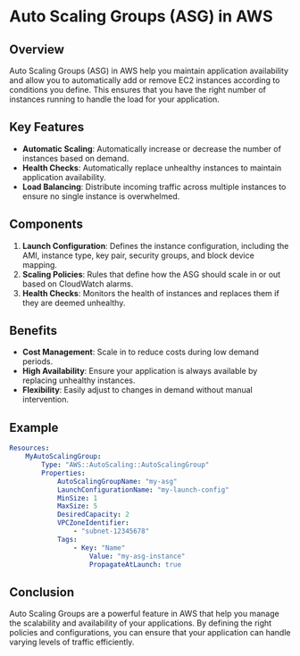 # Auto Scaling Groups (ASG) in AWS

## Overview
Auto Scaling Groups (ASG) in AWS help you maintain application availability and allow you to automatically add or remove EC2 instances according to conditions you define. This ensures that you have the right number of instances running to handle the load for your application.

## Key Features
- **Automatic Scaling**: Automatically increase or decrease the number of instances based on demand.
- **Health Checks**: Automatically replace unhealthy instances to maintain application availability.
- **Load Balancing**: Distribute incoming traffic across multiple instances to ensure no single instance is overwhelmed.

## Components
1. **Launch Configuration**: Defines the instance configuration, including the AMI, instance type, key pair, security groups, and block device mapping.
2. **Scaling Policies**: Rules that define how the ASG should scale in or out based on CloudWatch alarms.
3. **Health Checks**: Monitors the health of instances and replaces them if they are deemed unhealthy.

## Benefits
- **Cost Management**: Scale in to reduce costs during low demand periods.
- **High Availability**: Ensure your application is always available by replacing unhealthy instances.
- **Flexibility**: Easily adjust to changes in demand without manual intervention.

## Example
```yaml
Resources:
    MyAutoScalingGroup:
        Type: "AWS::AutoScaling::AutoScalingGroup"
        Properties:
            AutoScalingGroupName: "my-asg"
            LaunchConfigurationName: "my-launch-config"
            MinSize: 1
            MaxSize: 5
            DesiredCapacity: 2
            VPCZoneIdentifier:
                - "subnet-12345678"
            Tags:
                - Key: "Name"
                    Value: "my-asg-instance"
                    PropagateAtLaunch: true
```

## Conclusion
Auto Scaling Groups are a powerful feature in AWS that help you manage the scalability and availability of your applications. By defining the right policies and configurations, you can ensure that your application can handle varying levels of traffic efficiently.
